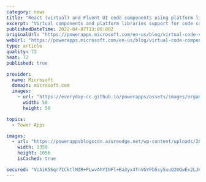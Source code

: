 ```yaml
---
category: news
title: "React (virtual) and Fluent UI code components using platform libraries"
excerpt: "Virtual components and platform libraries support for code components"
publishedDateTime: 2022-04-07T13:00:00Z
originalUrl: "https://powerapps.microsoft.com/en-us/blog/virtual-code-components-for-power-apps-using-react-and-fluent-ui-react-platform-libraries/"
webUrl: "https://powerapps.microsoft.com/en-us/blog/virtual-code-components-for-power-apps-using-react-and-fluent-ui-react-platform-libraries/"
type: article
quality: 72
heat: 72
published: true

provider:
  name: Microsoft
  domain: microsoft.com
  images:
    - url: "https://everyday-cc.github.io/powerapps/assets/images/organizations/microsoft.com-50x50.jpg"
      width: 50
      height: 50

topics:
  - Power Apps

images:
  - url: "https://powerappsblogscdn.azureedge.net/wp-content/uploads/2022/04/StandardVsVirtualComponent2.png"
    width: 1359
    height: 1056
    isCached: true

secured: "VcAiK5Sqr7ICktlMIR+PLwvAhYINFl+Ba3yx4TnVGYFb5sy5uuQ2UQwEx2LJHCCwqRD6/bmYdXvbAHutfV2LS7Zinxx66GHrrzLZghhn+Ok+wv1OELbe9flwJ3kNxL6yqe+6kRFxv+0R5T0sQetMQftL5RvWJBqM68voTULer9ftRKiYT8+JsYWbhvNQKeJt6ey4mGDK7Cj7/4gLZ3J2TfcTTt9Z8l4xbniGf8yUgOPHdeaHK5aB7Mi9EsyeAepqZnVcL1FByJOljCgPQw26C/IMKQi4ywUm3g5jcpj3piqlXhssGvdoKVSr3u94ND6CpnPGU8/LhPvTwfJtJTVETafkYcZ+PaxJKAK65Ee27PY=;W8BbN3x+RpB+xWdJfC9NqA=="
---
```


